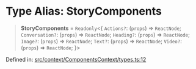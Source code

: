 # Type Alias: StoryComponents

> **StoryComponents** = `Readonly`\<\{ `Actions?`: (`props`) => `ReactNode`; `Conversation?`: (`props`) => `ReactNode`; `Heading?`: (`props`) => `ReactNode`; `Image?`: (`props`) => `ReactNode`; `Text?`: (`props`) => `ReactNode`; `Video?`: (`props`) => `ReactNode`; \}\>

Defined in: [src/context/ComponentsContext/types.ts:12](https://github.com/laruss/react-text-game/blob/56d052e07c46af6beb5ea69677296eefae694e61/packages/ui/src/context/ComponentsContext/types.ts#L12)
